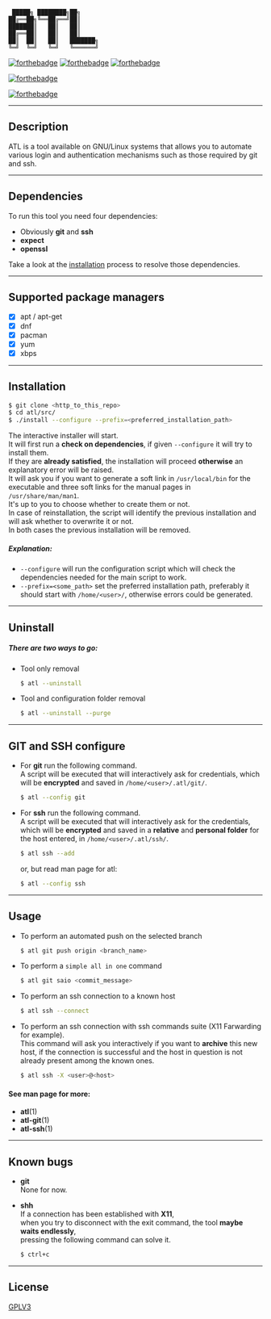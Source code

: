 
     █████╗ ████████╗██╗     
    ██╔══██╗╚══██╔══╝██║     
    ███████║   ██║   ██║     
    ██╔══██║   ██║   ██║     
    ██║  ██║   ██║   ███████╗
    ╚═╝  ╚═╝   ╚═╝   ╚══════╝  

[![forthebadge](https://img.shields.io/badge/BASH-BASED-gray?style=for-the-badge&logo=gnubash&labelColor=117711&logoColor=darkgray&link=https://www.gnu.org/software/bash/)](https://www.gnu.org/software/bash/)
[![forthebadge](https://img.shields.io/badge/expect-based-gray?style=for-the-badge&labelColor=critical&link=https://linux.die.net/man/1/expect)](https://linux.die.net/man/1/expect)
[![forthebadge](https://img.shields.io/badge/TCL-based-gray?style=for-the-badge&labelColor=0014D3&link=https://tcl.tk/)](https://tcl.tk/)  

[![forthebadge](https://img.shields.io/badge/GNU%2FLinux-SUPPORT-gray?labelColor=FFC602&logo=linux&logoColor=black&link=https://www.getgnulinux.org/en/)](https://www.getgnulinux.org/en/)  

[![forthebadge](https://img.shields.io/badge/version-0.3.2-important)](https://github.com/Mastro-Gibbs/atl/blob/main/src/atl)

---

## Description

ATL is a tool available on GNU/Linux systems that allows you to automate various login and authentication mechanisms such as those required by git and ssh.

---

## Dependencies

To run this tool you need four dependencies:
- Obviously **git** and **ssh**
- **expect**
- **openssl**

Take a look at the [installation](https://github.com/Mastro-Gibbs/atl#installation) process to resolve those dependencies.

---

## Supported package managers 
- [x] apt / apt-get
- [x] dnf
- [x] pacman
- [x] yum
- [x] xbps

---

## Installation

```bash
$ git clone <http_to_this_repo>
$ cd atl/src/
$ ./install --configure --prefix=<preferred_installation_path>
```
The interactive installer will start.  
It will first run a **check on dependencies**, if given ```--configure``` it will try to install them.  
If they are **already satisfied**, the installation will proceed **otherwise** an explanatory error will be raised.  
It will ask you if you want to generate a soft link in ```/usr/local/bin``` for the executable and three soft links for the manual pages in ```/usr/share/man/man1```.  
It's up to you to choose whether to create them or not.  
In case of reinstallation, the script will identify the previous installation and will ask whether to overwrite it or not.  
In both cases the previous installation will be removed.
##### Explanation:
* ```--configure``` will run the configuration script which will check the dependencies needed for the main script to work.
* ```--prefix=<some_path>``` set the preferred installation path, preferably it should start with ```/home/<user>/```, otherwise errors could be generated.

---

## Uninstall
##### There are two ways to go:
* Tool only removal
  ```bash
  $ atl --uninstall
  ```

* Tool and configuration folder removal
  ```bash
  $ atl --uninstall --purge
  ```
---

## GIT and SSH configure
* For **git** run the following command.  
A script will be executed that will interactively ask for credentials, which will be **encrypted** and saved in ```/home/<user>/.atl/git/```.
  ```bash
  $ atl --config git
  ```   

* For **ssh** run the following command.  
A script will be executed that will interactively ask for the credentials, which will be **encrypted** and saved in a **relative** and **personal folder** for the host entered, in ```/home/<user>/.atl/ssh/```.
  ```bash
  $ atl ssh --add
  ```
  or, but read man page for atl:
  ```bash
  $ atl --config ssh
  ```


---

## Usage

- To perform an automated push on the selected branch
  ```bash
  $ atl git push origin <branch_name>
  ```
- To perform a ```simple all in one``` command
  ```bash
  $ atl git saio <commit_message>
  ```
- To perform an ssh connection to a known host
  ```bash
  $ atl ssh --connect
  ```
- To perform an ssh connection with ssh commands suite (X11 Farwarding for example).  
This command will ask you interactively if you want to **archive** this new host, if the connection is successful and the host in question is not already present among the known ones.
  ```bash
  $ atl ssh -X <user>@<host>
  ```


#### See man page for more:
- **atl**(1)
- **atl-git**(1)
- **atl-ssh**(1)

---

## Known bugs
- **git**  
None for now.

- **shh**  
If a connection has been established with **X11**,  
when you try to disconnect with the exit command, the tool **maybe waits endlessly**,  
pressing the following command can solve it.
   ```bash
   $ ctrl+c
   ``` 

---

## License
[GPLV3](https://github.com/Mastro-Gibbs/atl/blob/main/LICENSE.md)